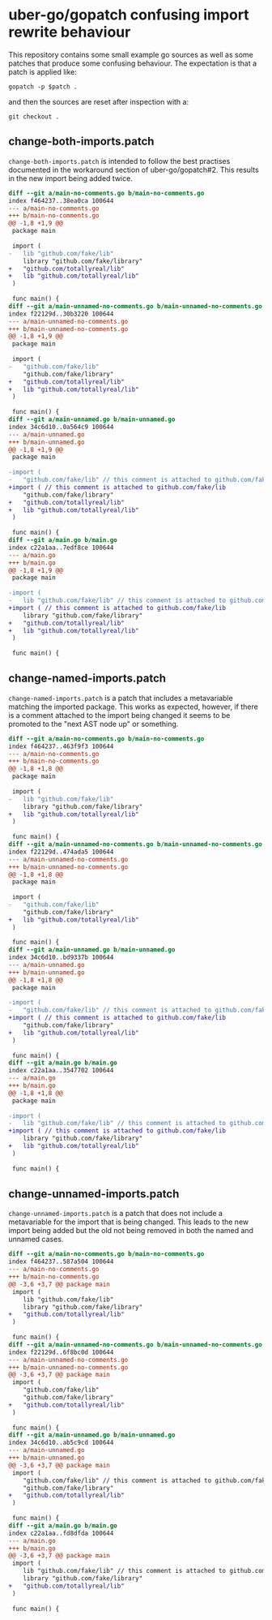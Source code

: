 # uber-go/gopatch confusing import rewrite behaviour

This repository contains some small example go sources as well as some patches that produce some
confusing behaviour. The expectation is that a patch is applied like:
```
gopatch -p $patch .
```
and then the sources are reset after inspection with a:
```
git checkout .
```

## change-both-imports.patch

`change-both-imports.patch` is intended to follow the best practises documented in the workaround section
of uber-go/gopatch#2. This results in the new import being added twice.
```diff
diff --git a/main-no-comments.go b/main-no-comments.go
index f464237..38ea0ca 100644
--- a/main-no-comments.go
+++ b/main-no-comments.go
@@ -1,8 +1,9 @@
 package main
 
 import (
-	lib "github.com/fake/lib"
 	library "github.com/fake/library"
+	"github.com/totallyreal/lib"
+	lib "github.com/totallyreal/lib"
 )
 
 func main() {
diff --git a/main-unnamed-no-comments.go b/main-unnamed-no-comments.go
index f22129d..30b3220 100644
--- a/main-unnamed-no-comments.go
+++ b/main-unnamed-no-comments.go
@@ -1,8 +1,9 @@
 package main
 
 import (
-	"github.com/fake/lib"
 	"github.com/fake/library"
+	"github.com/totallyreal/lib"
+	lib "github.com/totallyreal/lib"
 )
 
 func main() {
diff --git a/main-unnamed.go b/main-unnamed.go
index 34c6d10..0a564c9 100644
--- a/main-unnamed.go
+++ b/main-unnamed.go
@@ -1,8 +1,9 @@
 package main
 
-import (
-	"github.com/fake/lib" // this comment is attached to github.com/fake/lib
+import ( // this comment is attached to github.com/fake/lib
 	"github.com/fake/library"
+	"github.com/totallyreal/lib"
+	lib "github.com/totallyreal/lib"
 )
 
 func main() {
diff --git a/main.go b/main.go
index c22a1aa..7edf8ce 100644
--- a/main.go
+++ b/main.go
@@ -1,8 +1,9 @@
 package main
 
-import (
-	lib "github.com/fake/lib" // this comment is attached to github.com/fake/lib
+import ( // this comment is attached to github.com/fake/lib
 	library "github.com/fake/library"
+	"github.com/totallyreal/lib"
+	lib "github.com/totallyreal/lib"
 )
 
 func main() {
```

## change-named-imports.patch

`change-named-imports.patch` is a patch that includes a metavariable matching the imported package.
This works as expected, however, if there is a comment attached to the import being changed
it seems to be promoted to the "next AST node up" or something.

```diff
diff --git a/main-no-comments.go b/main-no-comments.go
index f464237..463f9f3 100644
--- a/main-no-comments.go
+++ b/main-no-comments.go
@@ -1,8 +1,8 @@
 package main
 
 import (
-	lib "github.com/fake/lib"
 	library "github.com/fake/library"
+	lib "github.com/totallyreal/lib"
 )
 
 func main() {
diff --git a/main-unnamed-no-comments.go b/main-unnamed-no-comments.go
index f22129d..474ada5 100644
--- a/main-unnamed-no-comments.go
+++ b/main-unnamed-no-comments.go
@@ -1,8 +1,8 @@
 package main
 
 import (
-	"github.com/fake/lib"
 	"github.com/fake/library"
+	lib "github.com/totallyreal/lib"
 )
 
 func main() {
diff --git a/main-unnamed.go b/main-unnamed.go
index 34c6d10..bd9337b 100644
--- a/main-unnamed.go
+++ b/main-unnamed.go
@@ -1,8 +1,8 @@
 package main
 
-import (
-	"github.com/fake/lib" // this comment is attached to github.com/fake/lib
+import ( // this comment is attached to github.com/fake/lib
 	"github.com/fake/library"
+	lib "github.com/totallyreal/lib"
 )
 
 func main() {
diff --git a/main.go b/main.go
index c22a1aa..3547702 100644
--- a/main.go
+++ b/main.go
@@ -1,8 +1,8 @@
 package main
 
-import (
-	lib "github.com/fake/lib" // this comment is attached to github.com/fake/lib
+import ( // this comment is attached to github.com/fake/lib
 	library "github.com/fake/library"
+	lib "github.com/totallyreal/lib"
 )
 
 func main() {
```

## change-unnamed-imports.patch

`change-unnamed-imports.patch` is a patch that does not include a metavariable for the import that is being
changed. This leads to the new import being added but the old not being removed in both the named and unnamed
cases.

```diff
diff --git a/main-no-comments.go b/main-no-comments.go
index f464237..587a504 100644
--- a/main-no-comments.go
+++ b/main-no-comments.go
@@ -3,6 +3,7 @@ package main
 import (
 	lib "github.com/fake/lib"
 	library "github.com/fake/library"
+	"github.com/totallyreal/lib"
 )
 
 func main() {
diff --git a/main-unnamed-no-comments.go b/main-unnamed-no-comments.go
index f22129d..6f8bc0d 100644
--- a/main-unnamed-no-comments.go
+++ b/main-unnamed-no-comments.go
@@ -3,6 +3,7 @@ package main
 import (
 	"github.com/fake/lib"
 	"github.com/fake/library"
+	"github.com/totallyreal/lib"
 )
 
 func main() {
diff --git a/main-unnamed.go b/main-unnamed.go
index 34c6d10..ab5c9cd 100644
--- a/main-unnamed.go
+++ b/main-unnamed.go
@@ -3,6 +3,7 @@ package main
 import (
 	"github.com/fake/lib" // this comment is attached to github.com/fake/lib
 	"github.com/fake/library"
+	"github.com/totallyreal/lib"
 )
 
 func main() {
diff --git a/main.go b/main.go
index c22a1aa..fd8dfda 100644
--- a/main.go
+++ b/main.go
@@ -3,6 +3,7 @@ package main
 import (
 	lib "github.com/fake/lib" // this comment is attached to github.com/fake/lib
 	library "github.com/fake/library"
+	"github.com/totallyreal/lib"
 )
 
 func main() {
```
